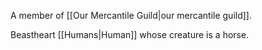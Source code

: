 A member of [[Our Mercantile Guild|our mercantile guild]].

Beastheart [[Humans|Human]] whose creature is a horse.
